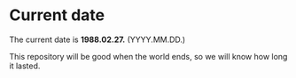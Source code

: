 # Current date

The current date is **1988.02.27.** (YYYY.MM.DD.)

This repository will be good when the world ends, so we will know how long it lasted.
